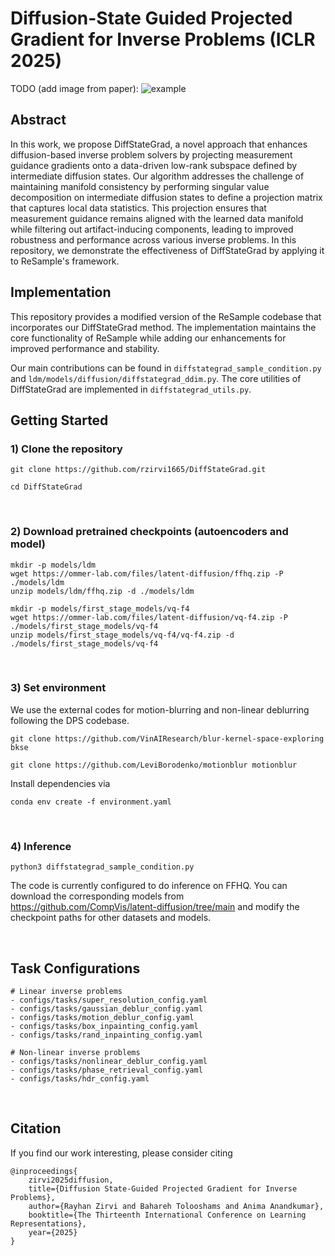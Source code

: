 # Diffusion-State Guided Projected Gradient for Inverse Problems (ICLR 2025)

TODO (add image from paper):
![example](https://github.com/rzirvi1665/DiffStateGrad/blob/main/figures/manifold_diffstategrad.png)

## Abstract

In this work, we propose DiffStateGrad, a novel approach that enhances diffusion-based inverse problem solvers by projecting measurement guidance gradients onto a data-driven low-rank subspace defined by intermediate diffusion states. Our algorithm addresses the challenge of maintaining manifold consistency by performing singular value decomposition on intermediate diffusion states to define a projection matrix that captures local data statistics. This projection ensures that measurement guidance remains aligned with the learned data manifold while filtering out artifact-inducing components, leading to improved robustness and performance across various inverse problems. In this repository, we demonstrate the effectiveness of DiffStateGrad by applying it to ReSample's framework.

## Implementation

This repository provides a modified version of the ReSample codebase that incorporates our DiffStateGrad method. The implementation maintains the core functionality of ReSample while adding our enhancements for improved performance and stability.

Our main contributions can be found in `diffstategrad_sample_condition.py` and `ldm/models/diffusion/diffstategrad_ddim.py`. The core utilities of DiffStateGrad are implemented in `diffstategrad_utils.py`.

## Getting Started

### 1) Clone the repository

```
git clone https://github.com/rzirvi1665/DiffStateGrad.git

cd DiffStateGrad
```

<br />

### 2) Download pretrained checkpoints (autoencoders and model)

```
mkdir -p models/ldm
wget https://ommer-lab.com/files/latent-diffusion/ffhq.zip -P ./models/ldm
unzip models/ldm/ffhq.zip -d ./models/ldm

mkdir -p models/first_stage_models/vq-f4
wget https://ommer-lab.com/files/latent-diffusion/vq-f4.zip -P ./models/first_stage_models/vq-f4
unzip models/first_stage_models/vq-f4/vq-f4.zip -d ./models/first_stage_models/vq-f4
```

<br />

### 3) Set environment

We use the external codes for motion-blurring and non-linear deblurring following the DPS codebase.

```
git clone https://github.com/VinAIResearch/blur-kernel-space-exploring bkse

git clone https://github.com/LeviBorodenko/motionblur motionblur
```

Install dependencies via

```
conda env create -f environment.yaml
```

<br />

### 4) Inference

```
python3 diffstategrad_sample_condition.py
```

The code is currently configured to do inference on FFHQ. You can download the corresponding models from https://github.com/CompVis/latent-diffusion/tree/main and modify the checkpoint paths for other datasets and models.


<br />

## Task Configurations

```
# Linear inverse problems
- configs/tasks/super_resolution_config.yaml
- configs/tasks/gaussian_deblur_config.yaml
- configs/tasks/motion_deblur_config.yaml
- configs/tasks/box_inpainting_config.yaml
- configs/tasks/rand_inpainting_config.yaml

# Non-linear inverse problems
- configs/tasks/nonlinear_deblur_config.yaml
- configs/tasks/phase_retrieval_config.yaml
- configs/tasks/hdr_config.yaml
```

<br />

## Citation
If you find our work interesting, please consider citing

```
@inproceedings{
    zirvi2025diffusion,
    title={Diffusion State-Guided Projected Gradient for Inverse Problems},
    author={Rayhan Zirvi and Bahareh Tolooshams and Anima Anandkumar},
    booktitle={The Thirteenth International Conference on Learning Representations},
    year={2025}
}
```

